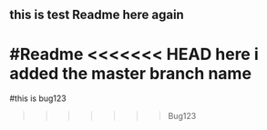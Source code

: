 ## this is test Readme here again
#Readme
<<<<<<< HEAD
here i added the master branch name
=======
#this is bug123
>>>>>>> Bug123
